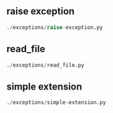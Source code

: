 
## raise exception
```python
./exceptions/raise-exception.py
```


## read_file
```python
./exceptions/read_file.py
```


## simple extension
```python
./exceptions/simple-extension.py
```

